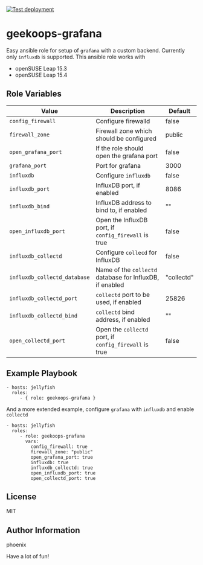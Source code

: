 [![Test deployment](https://github.com/GeekOops/geekoops-grafana/actions/workflows/CI.yml/badge.svg)](https://github.com/GeekOops/geekoops-grafana/actions/workflows/CI.yml)

# geekoops-grafana

Easy ansible role for setup of `grafana` with a custom backend. Currently only `influxdb` is supported. This ansible role works with

- openSUSE Leap 15.3
- openSUSE Leap 15.4


## Role Variables

| Value | Description | Default |
|-------|-------------|---------|
|`config_firewall`|Configure firewalld | false |
|`firewall_zone`| Firewall zone which should be configured | public |
|`open_grafana_port`| If the role should open the grafana port | false |
|`grafana_port` | Port for grafana | 3000 |
|`influxdb`| Configure `influxdb` | false |
|`influxdb_port`| InfluxDB port, if enabled | 8086 |
|`influxdb_bind` | InfluxDB address to bind to, if enabled | "" |
|`open_influxdb_port` | Open the InfluxDB port, if `config_firewall` is true | false |
|`influxdb_collectd` | Configure `collecd` for InfluxDB | false |
|`influxdb_collectd_database` | Name of the `collectd` database for InfluxDB, if enabled | "collectd" |
|`influxdb_collectd_port` | `collectd` port to be used, if enabled | 25826 |
|`influxdb_collectd_bind` | `collectd` bind address, if enabled | "" |
|`open_collectd_port` | Open the `collectd` port, if `config_firewall` is true | false |


## Example Playbook

    - hosts: jellyfish
      roles:
         - { role: geekoops-grafana }

And a more extended example, configure `grafana` with `influxdb` and enable `collectd`

    - hosts: jellyfish
      roles:
         - role: geekoops-grafana
           vars:
             config_firewall: true
             firewall_zone: "public"
             open_grafana_port: true
             influxdb: true
             influxdb_collectd: true
             open_influxdb_port: true
             open_collectd_port: true


## License

MIT

## Author Information

phoenix

Have a lot of fun!
